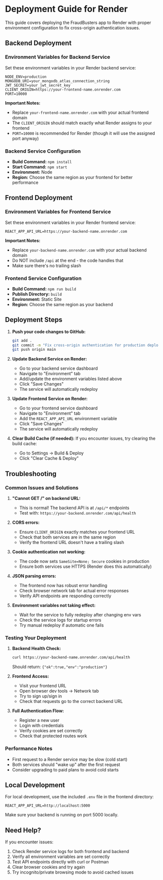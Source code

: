 # Deployment Guide for Render

This guide covers deploying the FraudBusters app to Render with proper environment configuration to fix cross-origin authentication issues.

## Backend Deployment

### Environment Variables for Backend Service

Set these environment variables in your Render backend service:

```
NODE_ENV=production
MONGODB_URI=your_mongodb_atlas_connection_string
JWT_SECRET=your_jwt_secret_key
CLIENT_ORIGIN=https://your-frontend-name.onrender.com
PORT=10000
```

**Important Notes:**
- Replace `your-frontend-name.onrender.com` with your actual frontend domain
- The `CLIENT_ORIGIN` should match exactly what Render assigns to your frontend
- `PORT=10000` is recommended for Render (though it will use the assigned port anyway)

### Backend Service Configuration
- **Build Command:** `npm install`
- **Start Command:** `npm start`
- **Environment:** Node
- **Region:** Choose the same region as your frontend for better performance

## Frontend Deployment

### Environment Variables for Frontend Service

Set these environment variables in your Render frontend service:

```
REACT_APP_API_URL=https://your-backend-name.onrender.com
```

**Important Notes:**
- Replace `your-backend-name.onrender.com` with your actual backend domain
- Do NOT include `/api` at the end - the code handles that
- Make sure there's no trailing slash

### Frontend Service Configuration
- **Build Command:** `npm run build`
- **Publish Directory:** `build`
- **Environment:** Static Site
- **Region:** Choose the same region as your backend

## Deployment Steps

1. **Push your code changes to GitHub:**
   ```bash
   git add .
   git commit -m "Fix cross-origin authentication for production deployment"
   git push origin main
   ```

2. **Update Backend Service on Render:**
   - Go to your backend service dashboard
   - Navigate to "Environment" tab
   - Add/update the environment variables listed above
   - Click "Save Changes"
   - The service will automatically redeploy

3. **Update Frontend Service on Render:**
   - Go to your frontend service dashboard
   - Navigate to "Environment" tab
   - Add the `REACT_APP_API_URL` environment variable
   - Click "Save Changes"
   - The service will automatically redeploy

4. **Clear Build Cache (if needed):**
   If you encounter issues, try clearing the build cache:
   - Go to Settings → Build & Deploy
   - Click "Clear Cache & Deploy"

## Troubleshooting

### Common Issues and Solutions

1. **"Cannot GET /" on backend URL:**
   - This is normal! The backend API is at `/api/*` endpoints
   - Test with: `https://your-backend.onrender.com/api/health`

2. **CORS errors:**
   - Ensure `CLIENT_ORIGIN` exactly matches your frontend URL
   - Check that both services are in the same region
   - Verify the frontend URL doesn't have a trailing slash

3. **Cookie authentication not working:**
   - The code now sets `SameSite=None; Secure` cookies in production
   - Ensure both services use HTTPS (Render does this automatically)

4. **JSON parsing errors:**
   - The frontend now has robust error handling
   - Check browser network tab for actual error responses
   - Verify API endpoints are responding correctly

5. **Environment variables not taking effect:**
   - Wait for the service to fully redeploy after changing env vars
   - Check the service logs for startup errors
   - Try manual redeploy if automatic one fails

### Testing Your Deployment

1. **Backend Health Check:**
   ```bash
   curl https://your-backend-name.onrender.com/api/health
   ```
   Should return: `{"ok":true,"env":"production"}`

2. **Frontend Access:**
   - Visit your frontend URL
   - Open browser dev tools → Network tab
   - Try to sign up/sign in
   - Check that requests go to the correct backend URL

3. **Full Authentication Flow:**
   - Register a new user
   - Login with credentials
   - Verify cookies are set correctly
   - Check that protected routes work

### Performance Notes

- First request to a Render service may be slow (cold start)
- Both services should "wake up" after the first request
- Consider upgrading to paid plans to avoid cold starts

## Local Development

For local development, use the included `.env` file in the frontend directory:

```
REACT_APP_API_URL=http://localhost:5000
```

Make sure your backend is running on port 5000 locally.

## Need Help?

If you encounter issues:

1. Check Render service logs for both frontend and backend
2. Verify all environment variables are set correctly
3. Test API endpoints directly with curl or Postman
4. Clear browser cookies and try again
5. Try incognito/private browsing mode to avoid cached issues
